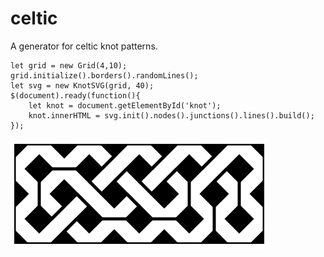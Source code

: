 # celtic
A generator for celtic knot patterns.

```{javascript}
let grid = new Grid(4,10);
grid.initialize().borders().randomLines();
let svg = new KnotSVG(grid, 40);
$(document).ready(function(){
	let knot = document.getElementById('knot');
	knot.innerHTML = svg.init().nodes().junctions().lines().build();
});
```
![example](https://raw.githubusercontent.com/dmackinnon1/celtic/master/imgs/sample.png)


